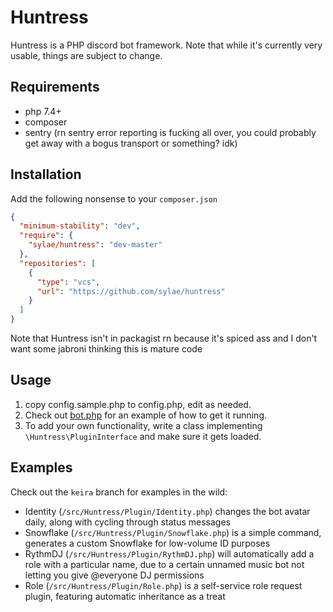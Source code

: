 # Huntress
Huntress is a PHP discord bot framework. Note that while it's currently very usable, things are subject to change.

## Requirements

* php 7.4+
* composer
* sentry (rn sentry error reporting is fucking all over, you could probably get away with a bogus transport or something? idk)

## Installation

Add the following nonsense to your `composer.json`

```json
{
  "minimum-stability": "dev",
  "require": {
    "sylae/huntress": "dev-master"
  },
  "repositories": [
    {
      "type": "vcs",
      "url": "https://github.com/sylae/huntress"
    }
  ]
}
```

Note that Huntress isn't in packagist rn because it's spiced ass and I don't want some jabroni thinking this is mature code

## Usage

1. copy config.sample.php to config.php, edit as needed.
2. Check out [bot.php](bot.php) for an example of how to get it running.
3. To add your own functionality, write a class implementing `\Huntress\PluginInterface` and make sure it gets loaded.

## Examples

Check out the `keira` branch for examples in the wild:

* Identity (`/src/Huntress/Plugin/Identity.php`) changes the bot avatar daily, along with cycling through status messages
* Snowflake (`/src/Huntress/Plugin/Snowflake.php`) is a simple command, generates a custom Snowflake for low-volume ID purposes
* RythmDJ (`/src/Huntress/Plugin/RythmDJ.php`) will automatically add a role with a particular name, due to a certain unnamed music bot not letting you give @everyone DJ permissions
* Role (`/src/Huntress/Plugin/Role.php`) is a self-service role request plugin, featuring automatic inheritance as a treat
